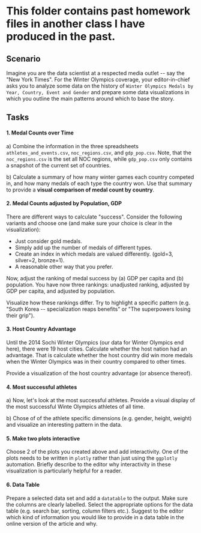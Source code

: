 # This folder contains past homework files in another class I have produced in the past.

## Scenario

Imagine you are the data scientist at a respected media outlet -- say the "New York Times". For the Winter Olympics coverage, your editor-in-chief asks you to analyze some data on the history of `Winter Olympics Medals by Year, Country, Event and Gender` and prepare some data visualizations in which you outline the main patterns around which to base the story.

## Tasks

#### 1. Medal Counts over Time

a) Combine the information in the three spreadsheets `athletes_and_events.csv`, `noc_regions.csv`, and  `gdp_pop.csv`. Note, that the `noc_regions.csv` is the set all NOC regions, while `gdp_pop.csv` only contains a snapshot of the current set of countries. 

b) Calculate a summary of how many winter games each country competed in, and how many medals of each type the country won. Use that summary to provide a **visual comparison of medal count by country**. 

#### 2. Medal Counts adjusted by Population, GDP

There are different ways to calculate "success". Consider the following variants and choose one (and make sure your choice is clear in the visualization):  
  - Just consider gold medals.  
  - Simply add up the number of medals of different types.    
  - Create an index in which medals are valued differently. (gold=3, silver=2, bronze=1).   
  - A reasonable other way that you prefer.
  
Now, adjust the ranking of medal success by (a) GDP per capita and (b) population. You have now three rankings: unadjusted ranking, adjusted by GDP per capita, and adjusted by population.

Visualize how these rankings differ. Try to highlight a specific pattern (e.g. "South Korea -- specialization reaps benefits" or "The superpowers losing their grip").

#### 3. Host Country Advantage

Until the 2014 Sochi Winter Olympics (our data for Winter Olympics end here), there were 19 host cities. Calculate whether the host nation had an advantage. That is calculate whether the host country did win more medals when the Winter Olympics was in their country compared to other times. 

Provide a visualization of the host country advantage (or absence thereof).

#### 4. Most successful athletes

a) Now, let's look at the most successful athletes. Provide a visual display of the most successful Winte Olympics athletes of all time.

b) Chose of of the athlete specific dimensions (e.g. gender, height, weight) and visualize an interesting pattern in the data.

#### 5. Make two plots interactive

Choose 2 of the plots you created above and add interactivity. One of the plots needs to be written in `plotly` rather than just using the `ggplotly` automation. Briefly describe to the editor why interactivity in these visualization is particularly helpful for a reader.

#### 6. Data Table

Prepare a selected data set and add a `datatable` to the output. Make sure the columns are clearly labelled. Select the appropriate options for the data table (e.g. search bar, sorting, column filters etc.). Suggest to the editor which kind of information you would like to provide in a data table in the online version of the article and why.

